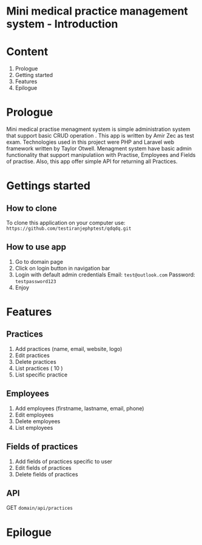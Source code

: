 # Mini medical practice management system - Introduction

# Content

1.  Prologue
2.  Getting started
3.  Features
4.  Epilogue

# Prologue

Mini medical practise menagment system is simple administration system that support basic CRUD operation . This app is written by Amir Zec as test exam. Technologies used in this project were PHP and Laravel web framework written by Taylor Otwell. Menagment system have basic admin functionality that support manipulatiion with Practise, Employees and Fields of practise. Also, this app offer simple API for returning all Practices.

# Gettings started

## How to clone
To clone this application on your computer use:
`https://github.com/testiranjephptest/qdqdq.git`

## How to use app

1. Go to domain page
2. Click on login button in navigation bar
3. Login with default admin credentials
Email:
`test@outlook.com`
Password:
`testpassword123`
5. Enjoy

# Features

## Practices
1. Add practices (name, email, website, logo)
2. Edit practices
3. Delete practices
4. List practices ( 10 )
5. List specific practice

## Employees
1. Add employees (firstname, lastname, email, phone)
2. Edit employees
3. Delete employees
4. List employees

## Fields of practices
1. Add fields of practices specific to user
2. Edit fields of practices
3. Delete fields of practices

## API
GET `domain/api/practices`

# Epilogue
